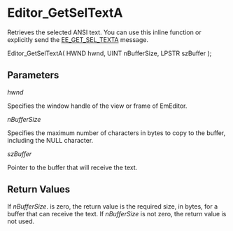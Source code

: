 # Editor\_GetSelTextA

Retrieves the selected ANSI text. You can use this inline function or explicitly send the [EE\_GET\_SEL\_TEXTA](../message/ee_get_sel_texta) message.

Editor\_GetSelTextA( HWND hwnd, UINT nBufferSize, LPSTR szBuffer );

## Parameters

_hwnd_

Specifies the window handle of the view or frame of EmEditor.

_nBufferSize_

Specifies the maximum number of characters in bytes to copy to the buffer,
including the NULL character.

_szBuffer_

Pointer to the buffer that will receive the text.

## Return Values

If _nBufferSize_. is zero, the return value is the required size, in
bytes, for a buffer that can receive the text. If _nBufferSize_ is not
zero, the return value is not used.
